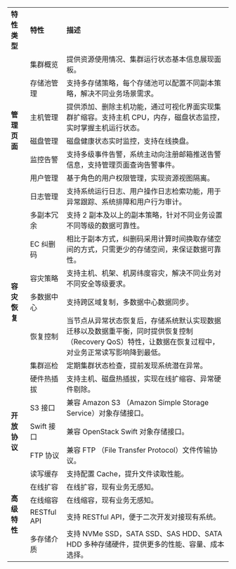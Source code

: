<table>
    <tr>
		<td><b>特性类型</b></td> 
        <td><b>特性</b></td> 
				<td><b>描述</b></td>
    </tr>
    <tr>
        <td rowspan="7"><b>管理页面</b></td>    
        <td >集群概览</td>  
				<td >提供资源使用情况、集群运行状态基本信息展现面板。</td>  
    </tr>
    <tr>
        <td >存储池管理</td>  
				<td >支持多存储策略，每个存储池可以配置不同副本策略，解决不同业务场景需求。</td>
    </tr>
	<tr>
        <td >主机管理</td>  
				<td >提供添加、删除主机功能，通过可视化界面实现集群扩缩容。支持主机 CPU，内存，磁盘状态监控，实时掌握主机运行状态。</td>
    </tr>
	<tr>
        <td >磁盘管理</td>  
				<td >磁盘健康状态实时监控，支持在线换盘。</td>
    </tr>
	<tr>
        <td >监控告警</td>  
				<td >支持多级事件告警，系统主动向注册邮箱推送告警信息，支持管理页面查询告警事件。</td>
    </tr>
	<tr>
        <td >用户管理</td>  
				<td >基于角色的用户权限管理，实现资源视图隔离。</td>
    </tr>
	<tr>
        <td >日志管理</td>  
				<td >支持系统运行日志、用户操作日志检索功能，用于异常跟踪、系统排障和用户行为审计。</td>
    </tr>
	<tr>
        <td rowspan="7"><b>容灾恢复</b></td>    
        <td >多副本冗余</td>  
				<td >支持 2 副本及以上的副本策略，针对不同业务设置不同等级的数据可靠性。</td>  
    </tr>
	<tr>
        <td >EC 纠删码</td>  
				<td >相比于副本方式，纠删码采用计算时间换取存储空间的方式，只需更少的存储空间，来保证数据可靠性。</td>
    </tr>
	<tr>
        <td >容灾策略</td>  
				<td >支持主机、机架、机房纬度容灾，解决不同业务对不同安全等级要求。</td>
    </tr>
	<tr>
        <td >多数据中心</td>  
				<td >支持跨区域复制，多数据中心数据同步。</td>
    </tr>
	<tr>
        <td >恢复控制</td>  
				<td >当节点从异常状态恢复后，存储系统默认实现数据迁移以及数据重平衡，同时提供恢复控制（Recovery QoS）特性，让数据在恢复过程中，对业务正常读写影响降到最低。</td>
    </tr>
	<tr>
        <td >集群巡检</td>  
				<td >定期集群状态检查，提前发现系统潜在异常。</td>
    </tr>
	<tr>
        <td >硬件热插拔</td>  
				<td >支持主机、磁盘热插拔，实现在线扩缩容、异常硬件剔除。</td>
    </tr>
	<tr>
        <td rowspan="3"><b>开放协议</b></td>    
        <td >S3 接口</td>  
				<td >兼容 Amazon S3 （Amazon Simple Storage Service）对象存储接口。</td>  
    </tr>
	<tr>
        <td >Swift 接口</td>  
				<td >兼容 OpenStack Swift 对象存储接口。</td>
    </tr>
	<tr>
        <td >FTP 协议</td>  
				<td >兼容 FTP （File Transfer Protocol）文件传输协议。</td>
    </tr>
	<tr>
        <td rowspan="5"><b>高级特性</b></td>    
        <td >读写缓存</td>  
				<td >支持配置 Cache，提升文件读取性能。</td>  
    </tr>
	<tr>
        <td >在线扩容</td>  
				<td >在线扩容，现有业务无感知。</td>
    </tr>
	<tr>
        <td >在线缩容</td>  
				<td >在线缩容，现有业务无感知。</td>
    </tr>
	<tr>
        <td >RESTful API</td>  
				<td > 支持 RESTful API，便于二次开发对接现有系统。</td>
    </tr>
	<tr>
        <td >多存储介质</td>  
				<td > 支持 NVMe SSD，SATA SSD、SAS HDD、SATA HDD 多种存储硬件，提供更多的性能、容量、成本选择。</td>
    </tr>
</table>





